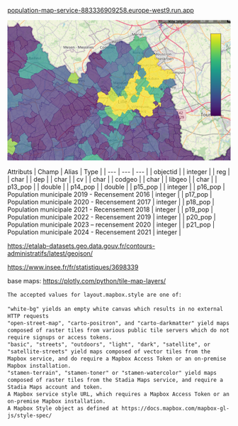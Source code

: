 [population-map-service-883336909258.europe-west9.run.app](population-map-service-883336909258.europe-west9.run.app)

![alt text](image.png)




Attributs
| Champ | Alias | Type |
| --- | --- | --- |
| objectid | | integer |
| reg | | char |
| dep | | char |
| cv | | char |
| codgeo | | char |
| libgeo | | char |
| p13_pop | | double |
| p14_pop | | double |
| p15_pop | | integer |
| p16_pop | Population municipale 2019 - Recensement 2016 | integer |
| p17_pop | Population municipale 2020 - Recensement 2017 | integer |
| p18_pop | Population municipale 2021 - Recensement 2018 | integer |
| p19_pop | Population municipale 2022 - Recensement 2019 | integer |
| p20_pop | Population municipale 2023 – recensement 2020 | integer |
| p21_pop | Population municipale 2024 - Recensement 2021 | integer |




https://etalab-datasets.geo.data.gouv.fr/contours-administratifs/latest/geojson/

https://www.insee.fr/fr/statistiques/3698339


base maps:
https://plotly.com/python/tile-map-layers/
```text
The accepted values for layout.mapbox.style are one of:

"white-bg" yields an empty white canvas which results in no external HTTP requests
"open-street-map", "carto-positron", and "carto-darkmatter" yield maps composed of raster tiles from various public tile servers which do not require signups or access tokens.
"basic", "streets", "outdoors", "light", "dark", "satellite", or "satellite-streets" yield maps composed of vector tiles from the Mapbox service, and do require a Mapbox Access Token or an on-premise Mapbox installation.
"stamen-terrain", "stamen-toner" or "stamen-watercolor" yield maps composed of raster tiles from the Stadia Maps service, and require a Stadia Maps account and token.
A Mapbox service style URL, which requires a Mapbox Access Token or an on-premise Mapbox installation.
A Mapbox Style object as defined at https://docs.mapbox.com/mapbox-gl-js/style-spec/
```